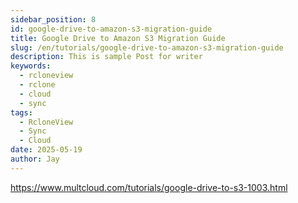 ```yaml
---
sidebar_position: 8
id: google-drive-to-amazon-s3-migration-guide
title: Google Drive to Amazon S3 Migration Guide
slug: /en/tutorials/google-drive-to-amazon-s3-migration-guide
description: This is sample Post for writer
keywords:
  - rcloneview
  - rclone
  - cloud
  - sync
tags:
  - RcloneView
  - Sync
  - Cloud
date: 2025-05-19
author: Jay
---
```

https://www.multcloud.com/tutorials/google-drive-to-s3-1003.html